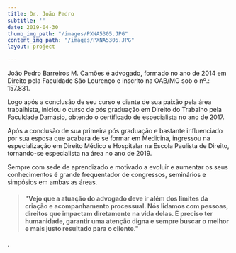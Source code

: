 ```yaml
---
title: Dr. João Pedro
subtitle: ''
date: 2019-04-30
thumb_img_path: "/images/PXNA5305.JPG"
content_img_path: "/images/PXNA5305.JPG"
layout: project

---
```

João Pedro Barreiros M. Camões é advogado, formado no ano de 2014 em Direito pela Faculdade São Lourenço e inscrito na OAB/MG sob o nº.: 157.831.

Logo após a conclusão de seu curso e diante de sua paixão pela área trabalhista, iniciou o curso de pós graduação em Direito do Trabalho pela Faculdade Damásio, obtendo o certificado de especialista no ano de 2017.

Após a conclusão de sua primeira pós graduação e bastante influenciado por sua esposa que acabara de se formar em Medicina, ingressou na especialização em Direito Médico e Hospitalar na Escola Paulista de Direito, tornando-se especialista na área no ano de 2019.

Sempre com sede de aprendizado e motivado a evoluir e aumentar os seus conhecimentos é grande frequentador de congressos, seminários e simpósios em ambas as áreas.

> #### "Vejo que a atuação do advogado deve ir além dos limites da criação e acompanhamento processual. Nós lidamos com pessoas, direitos que impactam diretamente na vida delas. É preciso ter humanidade, garantir uma atenção digna e sempre buscar o melhor e mais justo resultado para o cliente."

.